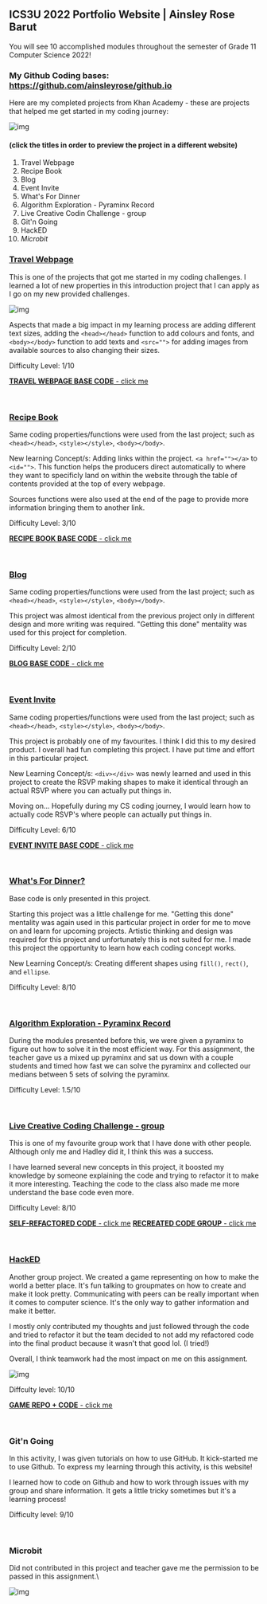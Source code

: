 ## ICS3U 2022 Portfolio Website | Ainsley Rose Barut
You will see 10 accomplished modules throughout the semester of Grade 11 Computer Science 2022!

### My Github Coding bases: https://github.com/ainsleyrose/github.io

Here are my completed projects from Khan Academy - these are projects that helped me get started in my coding journey:

![img](https://media3.giphy.com/media/kyLYXonQYYfwYDIeZl/giphy.gif?cid=ecf05e470a640f9059d6ed709cbf77d42b6b94d355de5efa&rid=giphy.gif&ct=g)

#### **(click the titles in order to preview the project in a different website)**

1. Travel Webpage
2. Recipe Book
3. Blog
4. Event Invite
5. What's For Dinner
6. Algorithm Exploration - Pyraminx Record
7. Live Creative Codin Challenge - group
8. Git'n Going
9. HackED
10. _Microbit_

### [Travel Webpage](https://rawcdn.githack.com/ainsleyrose/HTML-CSS-JS-Projects/a8e4b09ce2837d8449c4bb2f327bf3f6a9c37197/index.html)

This is one of the projects that got me started in my coding challenges. I learned a lot of new properties in this 
introduction project that I can apply as I go on my new provided challenges. 

![img](https://images.unsplash.com/photo-1461727885569-b2ddec0c4328?ixlib=rb-1.2.1&ixid=MnwxMjA3fDB8MHxjb2xsZWN0aW9uLXBhZ2V8MXw2NzA2NTd8fGVufDB8fHx8&w=1000&q=80)

Aspects that made a big impact in my learning process are adding different text sizes, adding the ```<head></head>```  function to add colours and fonts, and ```<body></body>``` function to add texts and ```<src="">``` for adding images from available sources to also changing their sizes.

Difficulty Level: 1/10

[**TRAVEL WEBPAGE BASE CODE** - click me](https://github.com/ainsleyrose/HTML-CSS-JS-Projects/commit/6d4ba7d9227e615f1a27a539a39a5bdf5c057771)

<br>

### [Recipe Book](https://rawcdn.githack.com/ainsleyrose/HTML-CSS-JS-Projects/a8e4b09ce2837d8449c4bb2f327bf3f6a9c37197/index2.html)

Same coding properties/functions were used from the last project; such as ```<head></head>```, ```<style></style>```, ```<body></body>```.

New learning Concept/s:
Adding links within the project. ```<a href=""></a>``` to ```<id="">```. This function helps the producers direct automatically to where they want to specificly land on within the website through the table of contents provided at the top of every webpage.

Sources functions were also used at the end of the page to provide more information bringing them to another link.

Difficulty Level: 3/10

[**RECIPE BOOK BASE CODE** - click me](https://github.com/ainsleyrose/HTML-CSS-JS-Projects/commit/a4263e1ed1922fcb7e28d39bc15e4998f33471fb)

<br>


### [Blog](https://rawcdn.githack.com/ainsleyrose/HTML-CSS-JS-Projects/a8e4b09ce2837d8449c4bb2f327bf3f6a9c37197/index3.html)

Same coding properties/functions were used from the last project; such as ```<head></head>```, ```<style></style>```, ```<body></body>```.

This project was almost identical from the previous project only in different design and more writing was required. "Getting this done" mentality was used for this project for completion.

Difficulty Level: 2/10

[**BLOG BASE CODE** - click me](https://github.com/ainsleyrose/HTML-CSS-JS-Projects/commit/da881690660221a479259c42445d831d48f5aa3a)

<br>

### [Event Invite](https://rawcdn.githack.com/ainsleyrose/HTML-CSS-JS-Projects/a8e4b09ce2837d8449c4bb2f327bf3f6a9c37197/index4.html)

Same coding properties/functions were used from the last project; such as ```<head></head>```, ```<style></style>```, ```<body></body>```.

This project is probably one of my favourites. I think I did this to my desired product. I overall had fun completing this project. I have put time and effort in this particular project.

New Learning Concept/s:
```<div></div>``` was newly learned and used in this project to create the RSVP making shapes to make it identical through an actual RSVP where you can actually put things in.

Moving on...
Hopefully during my CS coding journey, I would learn how to actually code RSVP's where people can actually put things in.

Difficulty Level: 6/10

[**EVENT INVITE BASE CODE** - click me](https://github.com/ainsleyrose/HTML-CSS-JS-Projects/commit/67fdd96b8baeca8e2797b2772546fe8b44c0f01a)

<br>

### [What's For Dinner?](https://github.com/ainsleyrose/HTML-CSS-JS-Projects/blob/main/index5.javascript)

Base code is only presented in this project.

Starting this project was a little challenge for me. "Getting this done" mentality was again used in this particular project in order for me to move on and learn for upcoming projects. Artistic thinking and design was required for this project and unfortunately this is not suited for me. I made this project the opportunity to learn how each coding concept works. 

New Learning Concept/s:
Creating different shapes using ```fill()```, ```rect()```, and ```ellipse```.

Difficulty Level: 8/10

<br>

### [Algorithm Exploration - Pyraminx Record](https://github.com/ainsleyrose/HTML-CSS-JS-Projects/tree/Algorithms-Exploration-HTML-projs#readme)

During the modules presented before this, we were given a pyraminx to figure out how to solve it in the most efficient way. For this assignment, the teacher gave us a mixed up pyraminx and sat us down with a couple students and timed how fast we can solve the pyraminx and collected our medians between 5 sets of solving the pyraminx.

Difficulty Level: 1.5/10

<br>

### [Live Creative Coding Challenge - group](https://editor.p5js.org/hwarn1/sketches/WbSDbRg0U)
This is one of my favourite group work that I have done with other people. Although only me and Hadley did it, I think this was a success. 

I have learned several new concepts in this project, it boosted my knowledge by someone explaining the code and trying to refactor it to make it more interesting. Teaching the code to the class also made me more understand the base code even more.

Difficulty Level: 8/10

[**SELF-REFACTORED CODE** - click me](https://github.com/ainsleyrose/HTML-CSS-JS-Projects/blob/main/RefactoredWaterRipples)
[**RECREATED CODE GROUP** - click me](https://github.com/ainsleyrose/HTML-CSS-JS-Projects/blob/main/changes.coding-challenge)

<br>


### [HackED](https://docs.google.com/presentation/d/1TLIfjdqSlH51wjZor2eyubJb2vBfvrUQMy60olOFt2s/edit#slide=id.gb77f0cf075_0_0)

Another group project. We created a game representing on how to make the world a better place. It's fun talking to groupmates on how to create and make it look pretty. Communicating with peers can be really important when it comes to computer science. It's the only way to gather information and make it better. 

I mostly only contributed my thoughts and just followed through the code and tried to refactor it but the team decided to not add my refactored code into the final product because it wasn't that good lol. (I tried!)

Overall, I think teamwork had the most impact on me on this assignment.

![img](https://media4.giphy.com/media/7SF5scGB2AFrgsXP63/giphy.gif?cid=ecf05e47hwrnkmuh4g2ftj013rshaxgek06w1fjarh07bbuo&rid=giphy.gif&ct=g)

Diffculty level: 10/10

[**GAME REPO + CODE** - click me](https://github.com/hwarn1/Hackathon#readme)

<br>

### Git'n Going

In this activity, I was given tutorials on how to use GitHub. It kick-started me to use Github. To express my learning through this activity, is this website!

I learned how to code on Github and how to work through issues with my group and share information. It gets a little tricky sometimes but it's a learning process!

Difficulty level: 9/10

<br>

### Microbit

Did not contributed in this project and teacher gave me the permission to be passed in this assignment.\

![img](https://media4.giphy.com/media/7SF5scGB2AFrgsXP63/giphy.gif?cid=ecf05e47hwrnkmuh4g2ftj013rshaxgek06w1fjarh07bbuo&rid=giphy.gif&ct=g)

<br>
